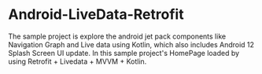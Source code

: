 # Android-LiveData-Retrofit

The sample project is explore the android jet pack components like Navigation Graph and Live data using Kotlin, which also includes Android 12 Splash Screen UI update.
In this sample project's HomePage loaded by using Retrofit + Livedata + MVVM + Kotlin.